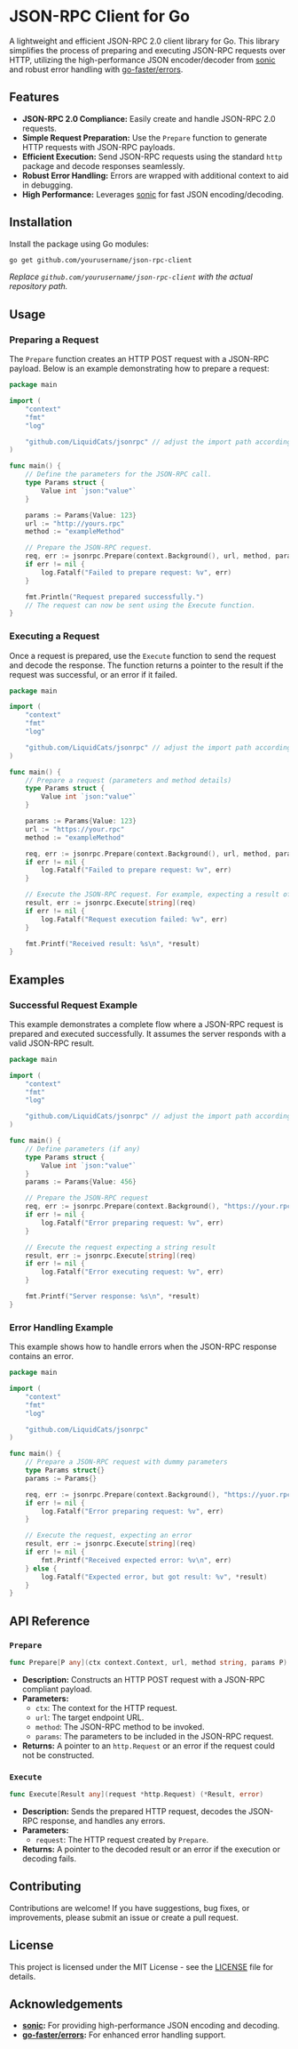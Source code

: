 # JSON-RPC Client for Go

A lightweight and efficient JSON-RPC 2.0 client library for Go. This library simplifies the process of preparing and executing JSON-RPC requests over HTTP, utilizing the high-performance JSON encoder/decoder from [sonic](https://github.com/bytedance/sonic) and robust error handling with [go-faster/errors](https://github.com/go-faster/errors).

## Features

- **JSON-RPC 2.0 Compliance:** Easily create and handle JSON-RPC 2.0 requests.
- **Simple Request Preparation:** Use the `Prepare` function to generate HTTP requests with JSON-RPC payloads.
- **Efficient Execution:** Send JSON-RPC requests using the standard `http` package and decode responses seamlessly.
- **Robust Error Handling:** Errors are wrapped with additional context to aid in debugging.
- **High Performance:** Leverages [sonic](https://github.com/bytedance/sonic) for fast JSON encoding/decoding.

## Installation

Install the package using Go modules:

```bash
go get github.com/yourusername/json-rpc-client
```

*Replace `github.com/yourusername/json-rpc-client` with the actual repository path.*

## Usage

### Preparing a Request

The `Prepare` function creates an HTTP POST request with a JSON-RPC payload. Below is an example demonstrating how to prepare a request:

```go
package main

import (
	"context"
	"fmt"
	"log"

	"github.com/LiquidCats/jsonrpc" // adjust the import path according to your project structure
)

func main() {
	// Define the parameters for the JSON-RPC call.
	type Params struct {
		Value int `json:"value"`
	}

	params := Params{Value: 123}
	url := "http://yours.rpc"
	method := "exampleMethod"

	// Prepare the JSON-RPC request.
	req, err := jsonrpc.Prepare(context.Background(), url, method, params)
	if err != nil {
		log.Fatalf("Failed to prepare request: %v", err)
	}

	fmt.Println("Request prepared successfully.")
	// The request can now be sent using the Execute function.
}
```

### Executing a Request

Once a request is prepared, use the `Execute` function to send the request and decode the response. The function returns a pointer to the result if the request was successful, or an error if it failed.

```go
package main

import (
	"context"
	"fmt"
	"log"

	"github.com/LiquidCats/jsonrpc" // adjust the import path according to your project structure
)

func main() {
	// Prepare a request (parameters and method details)
	type Params struct {
		Value int `json:"value"`
	}

	params := Params{Value: 123}
	url := "https://your.rpc"
	method := "exampleMethod"

	req, err := jsonrpc.Prepare(context.Background(), url, method, params)
	if err != nil {
		log.Fatalf("Failed to prepare request: %v", err)
	}

	// Execute the JSON-RPC request. For example, expecting a result of type string.
	result, err := jsonrpc.Execute[string](req)
	if err != nil {
		log.Fatalf("Request execution failed: %v", err)
	}

	fmt.Printf("Received result: %s\n", *result)
}
```

## Examples

### Successful Request Example

This example demonstrates a complete flow where a JSON-RPC request is prepared and executed successfully. It assumes the server responds with a valid JSON-RPC result.

```go
package main

import (
	"context"
	"fmt"
	"log"

	"github.com/LiquidCats/jsonrpc" // adjust the import path accordingly
)

func main() {
	// Define parameters (if any)
	type Params struct {
		Value int `json:"value"`
	}
	params := Params{Value: 456}

	// Prepare the JSON-RPC request
	req, err := jsonrpc.Prepare(context.Background(), "https://your.rpc", "testMethod", params)
	if err != nil {
		log.Fatalf("Error preparing request: %v", err)
	}

	// Execute the request expecting a string result
	result, err := jsonrpc.Execute[string](req)
	if err != nil {
		log.Fatalf("Error executing request: %v", err)
	}

	fmt.Printf("Server response: %s\n", *result)
}
```

### Error Handling Example

This example shows how to handle errors when the JSON-RPC response contains an error.

```go
package main

import (
	"context"
	"fmt"
	"log"

	"github.com/LiquidCats/jsonrpc"
)

func main() {
	// Prepare a JSON-RPC request with dummy parameters
	type Params struct{}
	params := Params{}

	req, err := jsonrpc.Prepare(context.Background(), "https://yuor.rpc", "errorMethod", params)
	if err != nil {
		log.Fatalf("Error preparing request: %v", err)
	}

	// Execute the request, expecting an error
	result, err := jsonrpc.Execute[string](req)
	if err != nil {
		fmt.Printf("Received expected error: %v\n", err)
	} else {
		log.Fatalf("Expected error, but got result: %v", *result)
	}
}
```

## API Reference

### `Prepare`

```go
func Prepare[P any](ctx context.Context, url, method string, params P) (*http.Request, error)
```

- **Description:** Constructs an HTTP POST request with a JSON-RPC compliant payload.
- **Parameters:**
    - `ctx`: The context for the HTTP request.
    - `url`: The target endpoint URL.
    - `method`: The JSON-RPC method to be invoked.
    - `params`: The parameters to be included in the JSON-RPC request.
- **Returns:** A pointer to an `http.Request` or an error if the request could not be constructed.

### `Execute`

```go
func Execute[Result any](request *http.Request) (*Result, error)
```

- **Description:** Sends the prepared HTTP request, decodes the JSON-RPC response, and handles any errors.
- **Parameters:**
    - `request`: The HTTP request created by `Prepare`.
- **Returns:** A pointer to the decoded result or an error if the execution or decoding fails.

## Contributing

Contributions are welcome! If you have suggestions, bug fixes, or improvements, please submit an issue or create a pull request.

## License

This project is licensed under the MIT License - see the [LICENSE](LICENSE) file for details.

## Acknowledgements

- **[sonic](https://github.com/bytedance/sonic):** For providing high-performance JSON encoding and decoding.
- **[go-faster/errors](https://github.com/go-faster/errors):** For enhanced error handling support.
